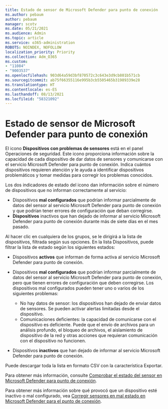 ```yaml
---
title: Estado de sensor de Microsoft Defender para punto de conexión
ms.author: pebaum
author: pebaum
manager: scotv
ms.date: 05/21/2021
ms.audience: Admin
ms.topic: article
ms.service: o365-administration
ROBOTS: NOINDEX, NOFOLLOW
localization_priority: Priority
ms.collection: Adm_O365
ms.custom:
- "11084"
- "9003537"
ms.openlocfilehash: 903d64a59d3bf870572c3c643e3d9cb801b571cb
ms.sourcegitcommit: ab75f66355116e995b3cb5505465b31989339e28
ms.translationtype: HT
ms.contentlocale: es-ES
ms.lasthandoff: 08/13/2021
ms.locfileid: "58321092"
---
```

# <a name="defender-endpoint-check-sensor-status"></a>Estado de sensor de Microsoft Defender para punto de conexión

El icono **Dispositivos con problemas de sensores** está en el panel Operaciones de seguridad. Este icono proporciona información sobre la capacidad de cada dispositivo de dar datos de sensores y comunicarse con el servicio Microsoft Defender para punto de conexión. Indica cuántos dispositivos requieren atención y le ayuda a identificar dispositivos problemáticos y tomar medidas para corregir los problemas conocidos.

Los dos indicadores de estado del icono dan información sobre el número de dispositivos que no informan correctamente al servicio:

- Dispositivos **mal configurados** que podrían informar parcialmente de datos del sensor al servicio Microsoft Defender para punto de conexión y que podrían tener errores de configuración que deban corregirse.
- **Dispositivos** inactivos que han dejado de informar al servicio Microsoft Defender para punto de conexión durante más de siete días en el mes pasado.

Al hacer clic en cualquiera de los grupos, se le dirigirá a la lista de dispositivos, filtrada según sus opciones. En la lista Dispositivos, puede filtrar la lista de estado según los siguientes estados:

- Dispositivos **activos** que informan de forma activa al servicio Microsoft Defender para punto de conexión.
- Dispositivos **mal configurados** que podrían informar parcialmente de datos del sensor al servicio Microsoft Defender para punto de conexión, pero que tienen errores de configuración que deben corregirse. Los dispositivos mal configurados pueden tener uno o varios de los siguientes problemas:

    - No hay datos de sensor: los dispositivos han dejado de enviar datos de sensores. Se pueden activar alertas limitadas desde el dispositivo.
    - Comunicaciones deficientes: la capacidad de comunicarse con el dispositivo es deficiente. Puede que el envío de archivos para un análisis profundo, el bloqueo de archivos, el aislamiento de dispositivo de la red y otras acciones que requieran comunicación con el dispositivo no funcionen.
- Dispositivos **inactivos** que han dejado de informar al servicio Microsoft Defender para punto de conexión.

Puede descargar toda la lista en formato CSV con la característica Exportar.

Para obtener más información, consulte [Comprobar el estado del sensor en Microsoft Defender para punto de conexión](https://docs.microsoft.com/microsoft-365/security/defender-endpoint/check-sensor-status).

Para obtener más información sobre qué provocó que un dispositivo esté inactivo o mal configurado, vea [Corregir sensores en mal estado en Microsoft Defender para el punto de conexión](https://docs.microsoft.com/microsoft-365/security/defender-endpoint/fix-unhealthy-sensors).
